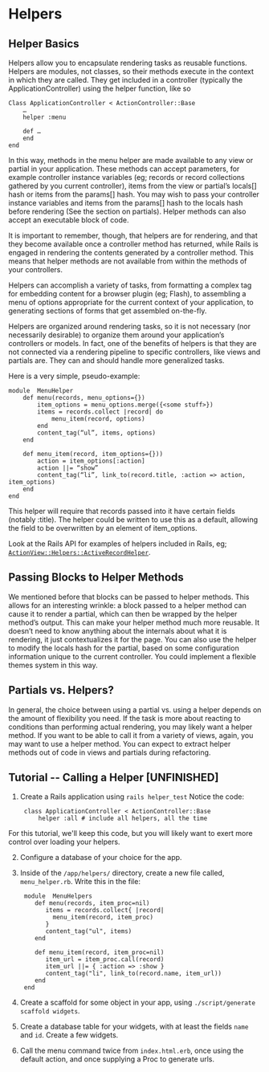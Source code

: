 Helpers
====================

Helper Basics
------------------------

Helpers allow you to encapsulate rendering tasks as reusable functions.  Helpers are modules, not classes, so their methods execute in the context in which they are called. They get included in a controller (typically the ApplicationController) using the helper function, like so

	Class ApplicationController < ActionController::Base
		…
		helper :menu

		def …
		end
	end

In this way, methods in the menu helper are made available to any view or partial in your application. These methods can accept parameters, for example controller instance variables (eg; records or record collections gathered by you current controller), items from the view or partial’s locals[] hash or items from the params[] hash. You may wish to pass your controller instance variables and items from the params[] hash to the locals hash before rendering (See the section on partials). Helper methods can also accept an executable block of code.

It is important to remember, though, that helpers are for rendering, and that they become available once a controller method has returned, while Rails is engaged in rendering the contents generated by a controller method. This means that helper methods are not available from within the methods of your controllers.

Helpers can accomplish a variety of tasks, from formatting a complex tag for embedding content for a browser plugin (eg; Flash), to assembling a menu of options appropriate for the current context of your application, to generating sections of forms that get assembled on-the-fly.

Helpers are organized around rendering tasks, so it is not necessary (nor necessarily desirable) to organize them around your application’s controllers or models. In fact, one of the benefits of helpers is that they are not connected via a rendering pipeline to specific controllers, like views and partials are. They can and should handle more generalized tasks.

Here is a very simple, pseudo-example:

	module  MenuHelper
		def menu(records, menu_options={})
			item_options = menu_options.merge({<some stuff>})
			items = records.collect |record| do
				menu_item(record, options)
			end
			content_tag(“ul”, items, options)
		end

		def menu_item(record, item_options={}))
			action = item_options[:action]
			action ||= “show”
			content_tag(“li”, link_to(record.title, :action => action, item_options)
		end
	end


This helper will require that records passed into it have certain fields (notably :title). The helper could be written to use this as a default, allowing the field to be overwritten by an element of item_options.

Look at the Rails API for examples of helpers included in Rails, eg; [`ActionView::Helpers::ActiveRecordHelper`](http://api.rubyonrails.org/classes/ActionView/Helpers/ActiveRecordHelper.html).

Passing Blocks to Helper Methods
------------------------

We mentioned before that blocks can be passed to helper methods. This allows for an interesting wrinkle: a block passed to a helper method can cause it to render a partial, which can then be wrapped by the helper method’s output. This can make your helper method much more reusable. It doesn’t need to know anything about the internals about what it is rendering, it just contextualizes it for the page. You can also use the helper to modify the locals hash for the partial, based on some configuration information unique to the current controller. You could implement a flexible themes system in this way.


Partials vs. Helpers?
------------------------

In general, the choice between using a partial vs. using a helper depends on the amount of flexibility you need. If the task is more about reacting to conditions than performing actual rendering, you may likely want a helper method. If you want to be able to call it from a variety of views, again, you may want to use a helper method. You can expect to extract helper methods out of code in views and partials during refactoring.


Tutorial -- Calling a Helper [UNFINISHED]
------------------------

1. Create a Rails application using `rails helper_test`
Notice the code:

		class ApplicationController < ActionController::Base
			helper :all # include all helpers, all the time
For this tutorial, we'll keep this code, but you will likely want to exert more control over loading your helpers.

2. Configure a database of your choice for the app.

3. Inside of the `/app/helpers/` directory, create a new file called, `menu_helper.rb`. Write this in the file:

		module  MenuHelpers
		   def menu(records, item_proc=nil)
		      items = records.collect{ |record|
		        menu_item(record, item_proc)
		      }
		      content_tag("ul", items)
		   end

		   def menu_item(record, item_proc=nil)
		      item_url = item_proc.call(record)
		      item_url ||= { :action => :show }
		      content_tag("li", link_to(record.name, item_url))
		   end
		end

4. Create a scaffold for some object in your app, using `./script/generate scaffold widgets`.
5. Create a database table for your widgets, with at least the fields `name` and `id`. Create a few widgets.
6. Call the menu command twice from `index.html.erb`, once using the default action, and once supplying a Proc to generate urls.